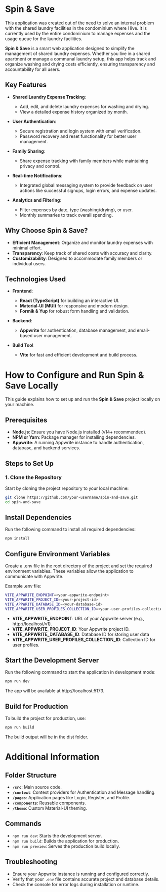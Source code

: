 # Spin & Save

This application was created out of the need to solve an internal problem with the shared laundry facilities in the condominium where I live. It is currently used by the entire condominium to manage expenses and the usage queue for the laundry facilities.

**Spin & Save** is a smart web application designed to simplify the management of shared laundry expenses. Whether you live in a shared apartment or manage a communal laundry setup, this app helps track and organize washing and drying costs efficiently, ensuring transparency and accountability for all users.

## Key Features

- **Shared Laundry Expense Tracking**:
  - Add, edit, and delete laundry expenses for washing and drying.
  - View a detailed expense history organized by month.

- **User Authentication**:
  - Secure registration and login system with email verification.
  - Password recovery and reset functionality for better user management.

- **Family Sharing**:
  - Share expense tracking with family members while maintaining privacy and control.

- **Real-time Notifications**:
  - Integrated global messaging system to provide feedback on user actions like successful signups, login errors, and expense updates.

- **Analytics and Filtering**:
  - Filter expenses by date, type (washing/drying), or user.
  - Monthly summaries to track overall spending.

## Why Choose Spin & Save?

- **Efficient Management**: Organize and monitor laundry expenses with minimal effort.
- **Transparency**: Keep track of shared costs with accuracy and clarity.
- **Customizability**: Designed to accommodate family members or individual users.

## Technologies Used

- **Frontend**:
  - **React (TypeScript)** for building an interactive UI.
  - **Material-UI (MUI)** for responsive and modern design.
  - **Formik & Yup** for robust form handling and validation.

- **Backend**:
  - **Appwrite** for authentication, database management, and email-based user management.

- **Build Tool**:
  - **Vite** for fast and efficient development and build process.


# How to Configure and Run Spin & Save Locally

This guide explains how to set up and run the **Spin & Save** project locally on your machine.

## Prerequisites

- **Node.js**: Ensure you have Node.js installed (v14+ recommended).
- **NPM or Yarn**: Package manager for installing dependencies.
- **Appwrite**: A running Appwrite instance to handle authentication, database, and backend services.

## Steps to Set Up

### 1. Clone the Repository

Start by cloning the project repository to your local machine:

```bash
git clone https://github.com/your-username/spin-and-save.git
cd spin-and-save
```
## Install Dependencies

Run the following command to install all required dependencies:

```bash
npm install
```
## Configure Environment Variables

Create a .env file in the root directory of the project and set the required environment variables. These variables allow the application to communicate with Appwrite.

Example .env file:

```bash
VITE_APPWRITE_ENDPOINT=<your-appwrite-endpoint>
VITE_APPWRITE_PROJECT_ID=<your-project-id>
VITE_APPWRITE_DATABASE_ID=<your-database-id>
VITE_APPWRITE_USER_PROFILES_COLLECTION_ID=<your-user-profiles-collection-id>
```
- **VITE_APPWRITE_ENDPOINT**: URL of your Appwrite server (e.g., http://localhost/v1).
- **VITE_APPWRITE_PROJECT_ID**: Your Appwrite project ID.
- **VITE_APPWRITE_DATABASE_ID**: Database ID for storing user data
- **VITE_APPWRITE_USER_PROFILES_COLLECTION_ID**: Collection ID for user profiles.

## Start the Development Server

Run the following command to start the application in development mode:

```bash
npm run dev
```
The app will be available at http://localhost:5173.

## Build for Production

To build the project for production, use:

```bash
npm run build
```
The build output will be in the dist folder.

# Additional Information

## Folder Structure

- **`/src`**: Main source code.
- **`/context`**: Context providers for Authentication and Message handling.
- **`/pages`**: Application pages like Login, Register, and Profile.
- **`/components`**: Reusable components.
- **`/theme`**: Custom Material-UI theming.

## Commands

- `npm run dev`: Starts the development server.
- `npm run build`: Builds the application for production.
- `npm run preview`: Serves the production build locally.

## Troubleshooting

- Ensure your Appwrite instance is running and configured correctly.
- Verify that your `.env` file contains accurate project and database details.
- Check the console for error logs during installation or runtime.
